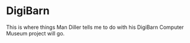 DigiBarn
========

This is where things Man Diller tells me to do with his DigiBarn Computer Museum project will go.
